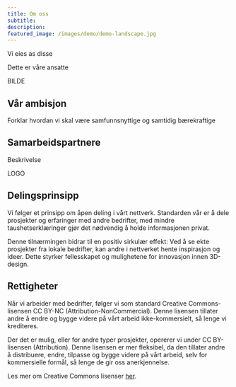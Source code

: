 ```yaml
---
title: Om oss
subtitle: 
description: 
featured_image: /images/demo/demo-landscape.jpg
---
```


Vi eies as disse


Dette er våre ansatte

BILDE

## Vår ambisjon
Forklar hvordan vi skal være samfunnsnyttige og samtidig bærekraftige

## Samarbeidspartnere
Beskrivelse

LOGO

## Delingsprinsipp
Vi følger et prinsipp om åpen deling i vårt nettverk. Standarden vår er å dele prosjekter og erfaringer med andre bedrifter, med mindre taushetserklæringer gjør det nødvendig å holde informasjonen privat.

Denne tilnærmingen bidrar til en positiv sirkulær effekt: Ved å se ekte prosjekter fra lokale bedrifter, kan andre i nettverket hente inspirasjon og ideer. Dette styrker fellesskapet og mulighetene for innovasjon innen 3D-design.

## Rettigheter
Når vi arbeider med bedrifter, følger vi som standard Creative Commons-lisensen CC BY-NC (Attribution-NonCommercial). Denne lisensen tillater andre å endre og bygge videre på vårt arbeid ikke-kommersielt, så lenge vi krediteres. 

Der det er mulig, eller for andre typer prosjekter, opererer vi under CC BY-lisensen (Attribution). Denne lisensen er mer fleksibel, da den tillater andre å distribuere, endre, tilpasse og bygge videre på vårt arbeid, selv for kommersielle formål, så lenge de gir oss anerkjennelse.

Les mer om Creative Commons lisenser [her](https://creativecommons.org/share-your-work/cclicenses/).